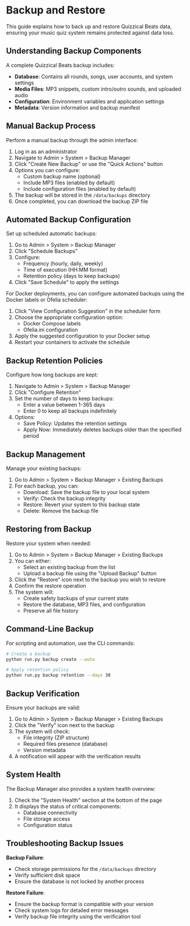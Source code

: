 # Backup and Restore

This guide explains how to back up and restore Quizzical Beats data, ensuring your music quiz system remains protected against data loss.

## Understanding Backup Components

A complete Quizzical Beats backup includes:

- **Database**: Contains all rounds, songs, user accounts, and system settings
- **Media Files**: MP3 snippets, custom intro/outro sounds, and uploaded audio
- **Configuration**: Environment variables and application settings
- **Metadata**: Version information and backup manifest

## Manual Backup Process

Perform a manual backup through the admin interface:

1. Log in as an administrator
2. Navigate to Admin > System > Backup Manager
3. Click "Create New Backup" or use the "Quick Actions" button
4. Options you can configure:
   - Custom backup name (optional)
   - Include MP3 files (enabled by default)
   - Include configuration files (enabled by default)
5. The backup will be stored in the `/data/backups` directory
6. Once completed, you can download the backup ZIP file

## Automated Backup Configuration

Set up scheduled automatic backups:

1. Go to Admin > System > Backup Manager
2. Click "Schedule Backups"
3. Configure:
   - Frequency (hourly, daily, weekly)
   - Time of execution (HH:MM format)
   - Retention policy (days to keep backups)
4. Click "Save Schedule" to apply the settings

For Docker deployments, you can configure automated backups using the Docker labels or Ofelia scheduler:

1. Click "View Configuration Suggestion" in the scheduler form
2. Choose the appropriate configuration option:
   - Docker Compose labels
   - Ofelia.ini configuration
3. Apply the suggested configuration to your Docker setup
4. Restart your containers to activate the schedule

## Backup Retention Policies

Configure how long backups are kept:

1. Navigate to Admin > System > Backup Manager
2. Click "Configure Retention"
3. Set the number of days to keep backups:
   - Enter a value between 1-365 days
   - Enter 0 to keep all backups indefinitely
4. Options:
   - Save Policy: Updates the retention settings
   - Apply Now: Immediately deletes backups older than the specified period

## Backup Management

Manage your existing backups:

1. Go to Admin > System > Backup Manager > Existing Backups
2. For each backup, you can:
   - Download: Save the backup file to your local system
   - Verify: Check the backup integrity
   - Restore: Revert your system to this backup state
   - Delete: Remove the backup file

## Restoring from Backup

Restore your system when needed:

1. Go to Admin > System > Backup Manager > Existing Backups
2. You can either:
   - Select an existing backup from the list
   - Upload a backup file using the "Upload Backup" button
3. Click the "Restore" icon next to the backup you wish to restore
4. Confirm the restore operation
5. The system will:
   - Create safety backups of your current state
   - Restore the database, MP3 files, and configuration
   - Preserve all file history

## Command-Line Backup

For scripting and automation, use the CLI commands:

```bash
# Create a backup
python run.py backup create --auto

# Apply retention policy
python run.py backup retention --days 30
```

## Backup Verification

Ensure your backups are valid:

1. Go to Admin > System > Backup Manager > Existing Backups
2. Click the "Verify" icon next to the backup
3. The system will check:
   - File integrity (ZIP structure)
   - Required files presence (database)
   - Version metadata
4. A notification will appear with the verification results

## System Health

The Backup Manager also provides a system health overview:

1. Check the "System Health" section at the bottom of the page
2. It displays the status of critical components:
   - Database connectivity
   - File storage access
   - Configuration status

## Troubleshooting Backup Issues

**Backup Failure**:
- Check storage permissions for the `/data/backups` directory
- Verify sufficient disk space
- Ensure the database is not locked by another process

**Restore Failure**:
- Ensure the backup format is compatible with your version
- Check system logs for detailed error messages
- Verify backup file integrity using the verification tool